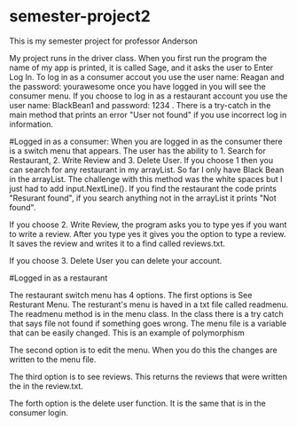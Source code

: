 # semester-project2
This is my semester project for professor Anderson


My project runs in the driver class. When you first run the program the name of my app is printed, it is called Sage, and it asks the user to Enter Log In. To log in as a consumer accout you use the user name: Reagan and the password: yourawesome once you have logged in you will see the consumer menu. If you choose to log in as a restaurant account you use the user name: BlackBean1 and password: 1234 . There is a try-catch in the main method that prints an error "User not found" if you use incorrect log in information. 

#Logged in as a consumer:
When you are logged in as the consumer there is a switch menu that appears. The user has the ability to 1. Search for Restaurant, 2. Write Review and 3. Delete User. 
If you choose 1 then you can search for any restaurant in my arrayList. So far I only have Black Bean in the arrayList. The challenge with this method was the white spaces but I just had to add input.NextLine(). If you find the restaurant the code 
prints "Resurant found", if you search anything not in the arrayList it prints "Not found". 

If you choose 2. Write Review, the program asks you to type yes if you want to write a review. After you type yes it gives you the option to type a review. It saves the review and writes it to a find called reviews.txt. 

If you choose 3. Delete User you can delete your account. 


#Logged in as a restaurant 

The restaurant switch menu has 4 options. The first options is See Resturant Menu. The resturant's menu is haved in a txt file called readmenu. The readmenu method is in the menu class. In the class there is a try catch that says file not found if something goes wrong. The menu file is a variable that can be easily changed. This is an example of polymorphism  

The second option is to edit the menu. When you do this the changes are written to the menu file. 

The third option is to see reviews. This returns the reviews that were written the in the review.txt. 

The forth option is the delete user function. It is the same that is in the consumer login. 
